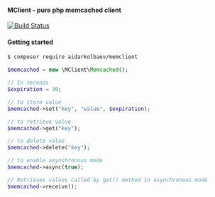 #### MClient - pure php memcached client 

[![Build Status](https://travis-ci.org/aidarkolbaev/memclient.svg?branch=master)](https://travis-ci.org/aidarkolbaev/memclient)


#### Getting started

```bash
$ composer require aidarkolbaev/memclient
```

```php
$memcached = new \MClient\Memcached();

// In seconds
$expiration = 30;

// to store value
$memcached->set("key", "value", $expiration);

// to retrieve value
$memcached->get("key");

// to delete value
$memcached->delete("key");

// to enable asynchronous mode
$memcached->async(true);

// Retrieves values called by get() method in asynchronous mode
$memcached->receive();
```
